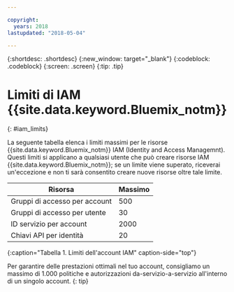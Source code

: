 ```yaml
---

copyright:
  years: 2018
lastupdated: "2018-05-04"

---
```



{:shortdesc: .shortdesc}
{:new_window: target="_blank"}
{:codeblock: .codeblock}
{:screen: .screen}
{:tip: .tip}

# Limiti di IAM {{site.data.keyword.Bluemix_notm}}
{: #iam_limits}

La seguente tabella elenca i limiti massimi per le risorse {{site.data.keyword.Bluemix_notm}} IAM (Identity and Access Managemnt). Questi limiti si applicano a qualsiasi utente che può creare risorse IAM {{site.data.keyword.Bluemix_notm}}; se un limite viene superato, riceverai un'eccezione e non ti sarà consentito creare nuove risorse oltre tale limite.

| Risorsa | Massimo |
|----------|---------|
| Gruppi di accesso per account | 500 |
| Gruppi di accesso per utente | 30 |
| ID servizio per account | 2000 |
| Chiavi API per identità | 20 |
{:caption="Tabella 1. Limiti dell'account IAM" caption-side="top"}

Per garantire delle prestazioni ottimali nel tuo account, consigliamo un massimo di 1.000 politiche e autorizzazioni da-servizio-a-servizio all'interno di un singolo account.
{: tip}
